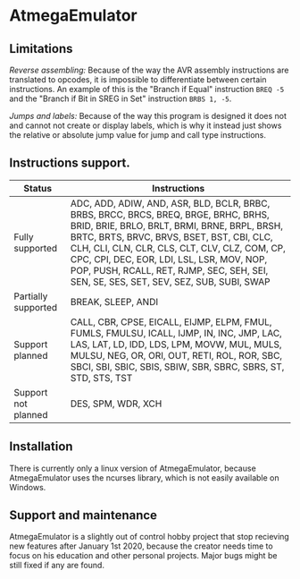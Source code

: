 # AtmegaEmulator

## Limitations

*Reverse assembling:* Because of the way the AVR assembly instructions are translated to opcodes, it is impossible to differentiate between certain instructions. An example of this is the "Branch if Equal" instruction `BREQ -5` and the "Branch if Bit in SREG in Set" instruction `BRBS 1, -5`.

*Jumps and labels:* Because of the way this program is designed it does not and cannot not create or display labels, which is why it instead just shows the relative or absolute jump value for jump and call type instructions.

## Instructions support.

| Status | Instructions |
| ------ | ------------ |
| Fully supported | ADC, ADD, ADIW, AND, ASR, BLD, BCLR, BRBC, BRBS, BRCC, BRCS, BREQ, BRGE, BRHC, BRHS, BRID, BRIE, BRLO, BRLT, BRMI, BRNE, BRPL, BRSH, BRTC, BRTS, BRVC, BRVS, BSET, BST, CBI, CLC, CLH, CLI, CLN, CLR, CLS, CLT, CLV, CLZ, COM, CP, CPC, CPI, DEC, EOR, LDI, LSL, LSR, MOV, NOP, POP, PUSH, RCALL, RET, RJMP, SEC, SEH, SEI, SEN, SE, SES, SET, SEV, SEZ, SUB, SUBI, SWAP |
| Partially supported | BREAK, SLEEP, ANDI |
| Support planned | CALL, CBR, CPSE, EICALL, EIJMP, ELPM, FMUL, FUMLS, FMULSU, ICALL, IJMP, IN, INC, JMP, LAC, LAS, LAT, LD, lDD, LDS, LPM, MOVW, MUL, MULS, MULSU, NEG, OR, ORI, OUT, RETI, ROL, ROR, SBC, SBCI, SBI, SBIC, SBIS, SBIW, SBR, SBRC, SBRS, ST, STD, STS, TST |
| Support not planned | DES, SPM, WDR, XCH |

## Installation

There is currently only a linux version of AtmegaEmulator, because AtmegaEmulator uses the ncurses library, which is not easily available on Windows.

## Support and maintenance

AtmegaEmulator is a slightly out of control hobby project that stop recieving new features after January 1st 2020, because the creator needs time to focus on his education and other personal projects. Major bugs might be still fixed if any are found.
